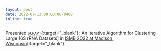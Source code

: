 ```yaml
---
layout: post
date: 2022-07-13 00:00:00-0400
inline: true
---
```



Presented [```SCRAPT```](https://www.youtube.com/watch?v=SlGdaUXJ-2Q&ab_channel=ISCB){:target="_blank"}: An Iterative Algorithm for Clustering Large 16S rRNA Datasets] in [ISMB 2022 at Madison, Wisconsin](https://www.iscb.org/ismb2022-program/abstracts/microbiome){:target="_blank"}.
